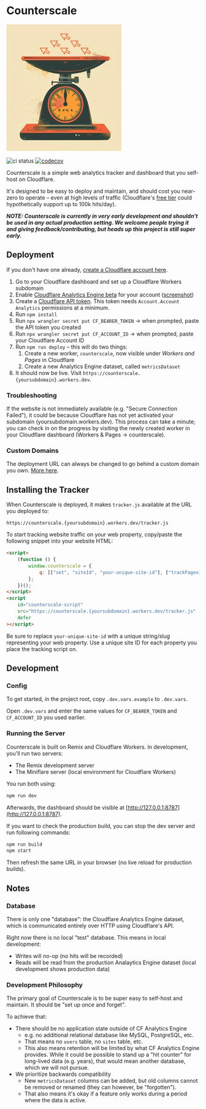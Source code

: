 # Counterscale

![](/public/counterscale-logo-300x300.webp)

![ci status](https://github.com/benvinegar/counterscale/actions/workflows/ci.yaml/badge.svg) [![codecov](https://codecov.io/gh/benvinegar/counterscale/graph/badge.svg?token=NUHURNB682)](https://codecov.io/gh/benvinegar/counterscale)

Counterscale is a simple web analytics tracker and dashboard that you self-host on Cloudflare.

It's designed to be easy to deploy and maintain, and should cost you near-zero to operate – even at high levels of traffic (Cloudflare's [free tier](https://developers.cloudflare.com/workers/platform/pricing/#workers) could hypothetically support up to 100k hits/day).

**_NOTE: Counterscale is currently in very early development and shouldn't be used in any actual production setting. We welcome people trying it and giving feedback/contributing, but heads up this project is still super early._**

## Deployment

If you don't have one already, [create a Cloudflare account here](https://dash.cloudflare.com/sign-up).

1. Go to your Cloudflare dashboard and set up a Cloudflare Workers subdomain
1. Enable [Cloudflare Analytics Engine beta](https://developers.cloudflare.com/analytics/analytics-engine/get-started/) for your account ([screenshot](https://github.com/benvinegar/counterscale/assets/4562878/ad1b5712-2344-4489-a684-685b876635d1))
1. Create a [Cloudflare API token](https://developers.cloudflare.com/fundamentals/api/get-started/create-token/). This token needs `Account.Account Analytics` permissions at a minimum.
1. Run `npm install`
1. Run `npx wrangler secret put CF_BEARER_TOKEN` → when prompted, paste the API token you created
1. Run `npx wrangler secret put CF_ACCOUNT_ID` → when prompted, paste your Cloudflare Account ID
1. Run `npm run deploy` – this will do two things:
    1. Create a new worker, `counterscale`, now visible under _Workers and Pages_ in Cloudflare
    1. Create a new Analytics Engine dataset, called `metricsDataset`
1. It should now be live. Visit `https://counterscale.{yoursubdomain}.workers.dev`.

### Troubleshooting

If the website is not immediately available (e.g. "Secure Connection Failed"), it could be because Cloudflare has not yet activated your subdomain (yoursubdomain.workers.dev). This process can take a minute; you can check in on the progress by visiting the newly created worker in your Cloudflare dashboard (Workers & Pages → counterscale).

### Custom Domains

The deployment URL can always be changed to go behind a custom domain you own. [More here](https://developers.cloudflare.com/workers/configuration/routing/custom-domains/).

## Installing the Tracker

When Counterscale is deployed, it makes `tracker.js` available at the URL you deployed to:

```
https://counterscale.{yoursubdomain}.workers.dev/tracker.js
```

To start tracking website traffic on your web property, copy/paste the following snippet into your website HTML:

```html
<script>
    (function () {
        window.counterscale = {
            q: [["set", "siteId", "your-unique-site-id"], ["trackPageview"]],
        };
    })();
</script>
<script
    id="counterscale-script"
    src="https://counterscale.{yoursubdomain}.workers.dev/tracker.js"
    defer
></script>
```

Be sure to replace `your-unique-site-id` with a unique string/slug representing your web property. Use a unique site ID for each property you place the tracking script on.

## Development

### Config

To get started, in the project root, copy `.dev.vars.example` to `.dev.vars`.

Open `.dev.vars` and enter the same values for `CF_BEARER_TOKEN` and `CF_ACCOUNT_ID` you used earlier.

### Running the Server

Counterscale is built on Remix and Cloudflare Workers. In development, you'll run two servers:

-   The Remix development server
-   The Miniflare server (local environment for Cloudflare Workers)

You run both using:

```sh
npm run dev
```

Afterwards, the dashboard should be visible at [http://127.0.0.1:8787](http://127.0.0.1:8787).

If you want to check the production build, you can stop the dev server and run following commands:

```sh
npm run build
npm start
```

Then refresh the same URL in your browser (no live reload for production builds).

## Notes

### Database

There is only one "database": the Cloudflare Analytics Engine dataset, which is communicated entirely over HTTP using Cloudflare's API.

Right now there is no local "test" database. This means in local development:

-   Writes will no-op (no hits will be recorded)
-   Reads will be read from the production Analaytics Engine dataset (local development shows production data)

### Development Philosophy

The primary goal of Counterscale is to be super easy to self-host and maintain. It should be "set up once and forget".

To achieve that:

* There should be no application state outside of CF Analytics Engine
    * e.g. no additional relational database like MySQL, PostgreSQL, etc.
    * That means no `users` table, no `sites` table, etc.
    * This also means retention will be limited by what CF Analytics Engine provides. While it could be possible to stand up a "hit counter" for long-lived data (e.g. years), that would mean another database, which we will not pursue.
* We prioritize backwards compatibility
    * New `metricsDataset` columns can be added, but old columns cannot be removed or renamed (they can however, be "forgotten").
    * That also means it's okay if a feature only works during a period where the data is active.
